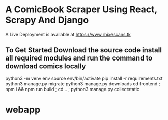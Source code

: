 # A ComicBook Scraper Using React, Scrapy And Django

A Live Deployment is available at https://www.rhixescans.tk

## To Get Started Download the source code install all required modules and run the command to download comics locally

python3 -m venv env
source env/bin/activate
pip install -r requirements.txt
python3 manage.py migrate
python3 manage.py downloads
cd frontend ; npm i && npm run build ; cd .. ;
python3 manage.py collectstatic
# webapp

